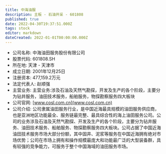```yaml
---
title: 中海油服
description: 主板 - 石油开采 - 601808
published: true
date: 2022-04-30T19:37:51.000Z
tags: stock
editor: markdown
dateCreated: 2022-01-01T00:00:00.000Z
---
```


- 公司名称: 中海油田服务股份有限公司
- 股票代码: 601808.SH
- 所在地: 天津 - 天津市
- 成立日期: 2001年12月25日
- 注册资本: 477,159.2万元
- 法定代表人: 赵顺强
- 主营业务: 主营业务:涉及石油及天然气勘探，开发及生产的各个阶段，主要分为钻井服务，油田技术服务，船舶服务，物探勘察服务四大板块
- 公司官网: [www.cosl.com.cn](www.cosl.com.cn)
- 公司介绍: 公司隶属油田服务行业，是中国近海最具规模的油田服务供应商，也是亚洲地区功能最全、服务链最完整、最具综合性的海上油田服务公司。公司的业务涉及石油及天然气勘探、开发及生产的各个阶段，主要分为钻井服务、油田技术服务、船舶服务、物探勘察服务四大板块。公司占据了中国近海油田技术服务市场大部分份额，其中固井、泥浆等服务在中国近海拥有绝对市场优势；公司在市场上拥有和操作规模最庞大和功能最广泛的大型装备群，具有较强的竞争能力，可服务于整个中国海域的油田服务市场。


